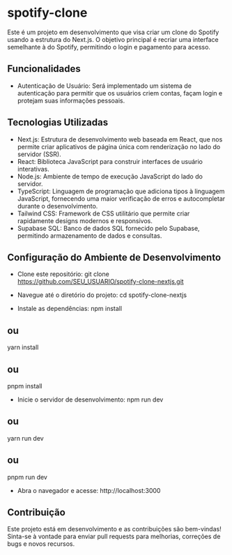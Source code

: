 # spotify-clone

Este é um projeto em desenvolvimento que visa criar um clone do Spotify usando a estrutura do Next.js. O objetivo principal é recriar uma interface semelhante à do Spotify, permitindo o login e pagamento para acesso.



## Funcionalidades

- Autenticação de Usuário: Será implementado um sistema de autenticação para permitir que os usuários criem contas, façam login e protejam suas informações pessoais.


## Tecnologias Utilizadas

- Next.js: Estrutura de desenvolvimento web baseada em React, que nos permite criar aplicativos de página única com renderização no lado do servidor (SSR).
- React: Biblioteca JavaScript para construir interfaces de usuário interativas.
- Node.js: Ambiente de tempo de execução JavaScript do lado do servidor.
- TypeScript: Linguagem de programação que adiciona tipos à linguagem JavaScript, fornecendo uma maior verificação de erros e autocompletar durante o desenvolvimento.
- Tailwind CSS: Framework de CSS utilitário que permite criar rapidamente designs modernos e responsivos.
- Supabase SQL: Banco de dados SQL fornecido pelo Supabase, permitindo armazenamento de dados e consultas.


## Configuração do Ambiente de Desenvolvimento

- Clone este repositório: git clone https://github.com/SEU_USUARIO/spotify-clone-nextjs.git

- Navegue até o diretório do projeto: cd spotify-clone-nextjs

- Instale as dependências:
npm install
## ou
yarn install
## ou
pnpm install

- Inicie o servidor de desenvolvimento:
npm run dev
## ou
yarn run dev
## ou
pnpm run dev

- Abra o navegador e acesse: http://localhost:3000


## Contribuição

Este projeto está em desenvolvimento e as contribuições são bem-vindas! Sinta-se à vontade para enviar pull requests para melhorias, correções de bugs e novos recursos.
